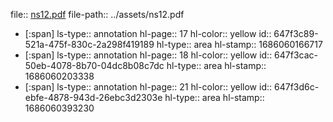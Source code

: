 file:: [ns12.pdf](../assets/ns12.pdf)
file-path:: ../assets/ns12.pdf

- [:span]
  ls-type:: annotation
  hl-page:: 17
  hl-color:: yellow
  id:: 647f3c89-521a-475f-830c-2a298f419189
  hl-type:: area
  hl-stamp:: 1686060166717
- [:span]
  ls-type:: annotation
  hl-page:: 18
  hl-color:: yellow
  id:: 647f3cac-50eb-4078-8b70-04dc8b08c7dc
  hl-type:: area
  hl-stamp:: 1686060203338
- [:span]
  ls-type:: annotation
  hl-page:: 21
  hl-color:: yellow
  id:: 647f3d6c-ebfe-4878-943d-26ebc3d2303e
  hl-type:: area
  hl-stamp:: 1686060393230